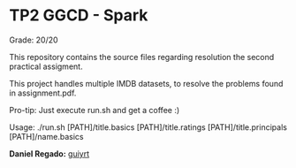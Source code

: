 # TP2 GGCD - Spark

Grade: 20/20

This repository contains the source files regarding resolution the second practical assigment.

This project handles multiple IMDB datasets, to resolve the problems found in assignment.pdf.

Pro-tip: Just execute run.sh and get a coffee :)

Usage: ./run.sh [PATH]/title.basics [PATH]/title.ratings [PATH]/title.principals [PATH]/name.basics 

 
**Daniel Regado:** [guiyrt](https://github.com/guiyrt)

